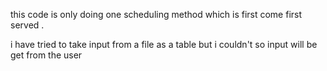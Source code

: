 this code is only doing one scheduling method which is first come first served .

i have tried to take input from a file as a table but i couldn't so input will be get from the user
